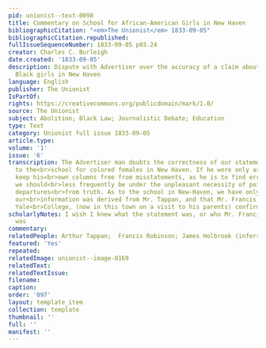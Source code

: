 ```yaml
---
pid: unionist--text-0098
title: Commentary on School for African-American Girls in New Haven
bibliographicCitation: "<em>The Unionist</em> 1833-09-05"
bibliographicCitation.republished: 
fullIssueSequenceNumber: 1833-09-05 p03.24
creator: Charles C. Burleigh
date.created: '1833-09-05'
description: Dispute with Advertiser over the accuracy of a claim about a schol for
  Black girls in New Haven
language: English
publisher: The Unionist
IsPartOf: 
rights: https://creativecommons.org/publicdomain/mark/1.0/
source: The Unionist
subject: Abolition; Black Law; Journalistic Debate; Education
type: Text
category: Unionist full issue 1833-09-05
article.type: 
volume: '1'
issue: '6'
transcription: The Advertiser man doubts the correctness of our statement in reference
  to the<br>school for colored females in New Haven. If he were only as anxious to
  keep his<br>own columns free from misstatements, as he is to find errors in ours,
  we should<br>less frequently be under the unpleasant necessity of pointing out his
  departures<br>from truth. As to the school in New-Haven, we have only to say that
  our<br>information was derived from Mr. Tappan, and that Mr. Francis Robinson of
  Yale<br>College, (now in this town on a visit to his parents) confirms the statement.<br>
scholarlyNotes: I wish I knew what the statement was, or who Mr. Francis Robinson
  was
commentary: 
relatedPeople: Arthur Tappan;  Francis Robinson; James Holbrook (inferred)
featured: 'Yes'
repeated: 
relatedImage: unionist--image-0169
relatedText: 
relatedTextIssue: 
filename: 
caption: 
order: '097'
layout: template_item
collection: template
thumbnail: ''
full: ''
manifest: ''
---
```

